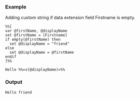 ### Example

Adding custom string if data extension field Firstname is empty.

```
%%[
var @firstName, @displayName
set @firstName = [Firstname] 
if empty(@firstName) then 
  set @displayName = "friend"
else 
  set @displayName = @firstName 
endif 
]%% 

Hello %%=v(@displayName)=%%
```

### Output

```
Hello friend
```
